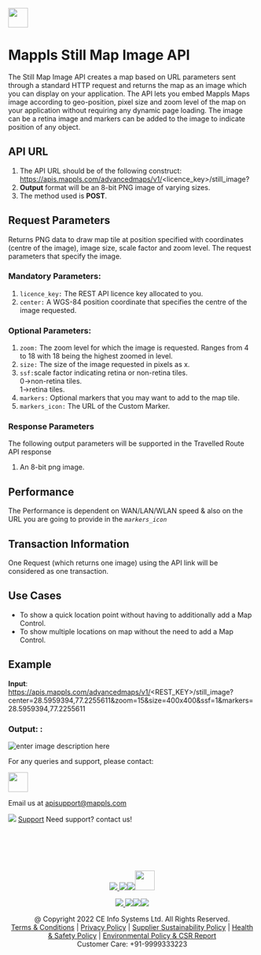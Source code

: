 [<img src="https://www.mappls.com/api/img/mappls-api.png" height="40"/> </p>](https://www.mappls.com/api)

# Mappls Still Map Image API

The Still Map Image API creates a map based on URL parameters sent through a standard HTTP request and returns the map as an image which you can display on your application. The API lets you embed Mappls Maps image according to geo-position, pixel size and zoom level of the map on your application without requiring any dynamic page loading. The image can be a retina image and markers can be added to the image to indicate position of any object.

## API URL

1.  The API URL should be of the following construct:  https://apis.mappls.com/advancedmaps/v1/<licence_key>/still_image?<Parameters>
2. **Output**  format will be an 8-bit PNG image of varying sizes.
3.  The method used is  **POST**.

## Request Parameters

Returns PNG data to draw map tile at position specified with coordinates (centre of the image), image size, scale factor and zoom level. The request parameters that specify the image.

### Mandatory Parameters:

1.  `licence_key:` The REST API licence key allocated to you.
2.  `center:` A WGS-84 position coordinate that specifies the centre of the image requested.

### Optional Parameters:

1. `zoom:` The zoom level for which the image is requested. Ranges from 4 to 18 with 18 being the highest zoomed in level.  
2. `size:` The size of the image requested in pixels as <Width>x<Height>.
3. `ssf:`scale factor indicating retina or non-retina tiles. 
    <br>0→non-retina tiles.
    <br>1→retina tiles.
4. `markers:` Optional markers that you may want to add to the map tile.
5. `markers_icon:` The URL of the Custom Marker.


### Response Parameters

The following output parameters will be supported in the Travelled Route API response

1.  An 8-bit png image.

## Performance

The Performance is dependent on WAN/LAN/WLAN speed & also on the URL you are going to provide in the *`markers_icon`*

## Transaction Information

One Request (which returns one image) using the API link will be considered as one transaction.

## Use Cases

- To show a quick location point without having to additionally add a Map Control.
- To show multiple locations on map without the need to add a Map Control.

## Example

**Input**:  
https://apis.mappls.com/advancedmaps/v1/<REST_KEY>/still_image?center=28.5959394,77.2255611&zoom=15&size=400x400&ssf=1&markers=28.5959394,77.2255611

### Output: :
![enter image description here](https://mmi-api-team.s3.ap-south-1.amazonaws.com/API%20Team/still_image.png)

For any queries and support, please contact: 

[<img src="https://www.mappls.com/images/logo.png" height="40"/> </p>](https://www.mappls.com/api)
Email us at [apisupport@mappls.com](mailto:apisupport@mappls.com)


![](https://www.mapmyindia.com/api/img/icons/support.png)
[Support](https://www.mappls.com/api/index.php#f_cont)
Need support? contact us!

<br></br>
<br></br>

[<p align="center"> <img src="https://www.mapmyindia.com/api/img/icons/stack-overflow.png"/> ](https://stackoverflow.com/questions/tagged/mappls-api)[![](https://www.mapmyindia.com/api/img/icons/blog.png)](http://www.mappls.com/blog/)[![](https://www.mapmyindia.com/api/img/icons/gethub.png)](https://github.com/Mappls-api)[<img src="https://mmi-api-team.s3.ap-south-1.amazonaws.com/API-Team/npm-logo.one-third%5B1%5D.png" height="40"/> </p>](https://www.npmjs.com/org/mapmyindia) 



[<p align="center"> <img src="https://www.mapmyindia.com/june-newsletter/icon4.png"/> ](https://www.facebook.com/Mappls)[![](https://www.mapmyindia.com/june-newsletter/icon2.png)](https://twitter.com/Mappls)[![](https://www.mapmyindia.com/newsletter/2017/aug/llinkedin.png)](https://www.linkedin.com/company/mappls)[![](https://www.mapmyindia.com/june-newsletter/icon3.png)](https://www.youtube.com/user/Mappls/)




<div align="center">@ Copyright 2022 CE Info Systems Ltd. All Rights Reserved.</div>

<div align="center"> <a href="https://www.mappls.com/api/terms-&-conditions">Terms & Conditions</a> | <a href="https://www.mappls.com/about/privacy-policy">Privacy Policy</a> | <a href="https://www.mappls.com/pdf/mappls-sustainability-policy-healt-labour-rules-supplir-sustainability.pdf">Supplier Sustainability Policy</a> | <a href="https://www.mappls.com/pdf/Health-Safety-Management.pdf">Health & Safety Policy</a> | <a href="https://www.mappls.com/pdf/Environment-Sustainability-Policy-CSR-Report.pdf">Environmental Policy & CSR Report</a>

<div align="center">Customer Care: +91-9999333223</div>